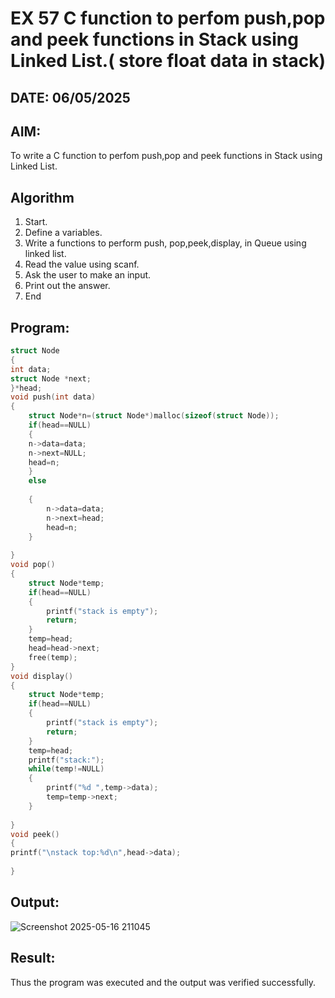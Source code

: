 # EX 57 C function to perfom push,pop and peek functions in Stack using Linked List.( store float data in stack)
## DATE: 06/05/2025
## AIM:
To write a C function to perfom push,pop and peek functions in Stack using Linked List.

## Algorithm
1. Start.
2. Define a variables.
3. Write a functions to perform push, pop,peek,display, in Queue using linked 
list.
4. Read the value using scanf.
5. Ask the user to make an input.
6. Print out the answer.
7. End 

## Program:
```c
struct Node   
{  
int data;  
struct Node *next;  
}*head;
void push(int data)  
{ 
    struct Node*n=(struct Node*)malloc(sizeof(struct Node));
    if(head==NULL)
    {
    n->data=data;
    n->next=NULL;
    head=n;
    }
    else
    
    {
        n->data=data;
        n->next=head;
        head=n;
    }
    
}  
void pop()  
{ 
    struct Node*temp;
    if(head==NULL)
    {
        printf("stack is empty");
        return;
    }
    temp=head;
    head=head->next;
    free(temp);
}  
void display()  
{  
    struct Node*temp;
    if(head==NULL)
    {
        printf("stack is empty");
        return;
    }
    temp=head;
    printf("stack:");
    while(temp!=NULL)
    {
        printf("%d ",temp->data);
        temp=temp->next;
    }
    
}  
void peek()
{
printf("\nstack top:%d\n",head->data);
    
}


```

## Output:
![Screenshot 2025-05-16 211045](https://github.com/user-attachments/assets/05a39d0d-d227-4b16-adbd-349c006a683a)


## Result:
Thus the program was executed and the output was verified successfully.
